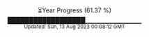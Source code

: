 <p align="center">
⏳Year Progress (61.37 %) <br>
██████████████████▁▁▁▁▁▁▁▁▁▁▁▁ <br>
<sub>Updated: Sun, 13 Aug 2023 00:08:12 GMT</sub>
</p>

